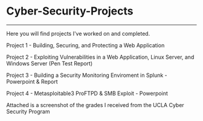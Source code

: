 # Cyber-Security-Projects
---------------------------
Here you will find projects I've worked on and completed.

Project 1 - Building, Securing, and Protecting a Web Application 

Project 2 - Exploiting Vulnerabilities in a Web Application, Linux Server, and Windows Server (Pen Test Report)

Project 3 - Building a Security Monitoring Enviroment in Splunk
          - Powerpoint & Report

Project 4 - Metasploitable3 ProFTPD & SMB Exploit - Powerpoint

Attached is a screenshot of the grades I received from the UCLA Cyber Security Program
